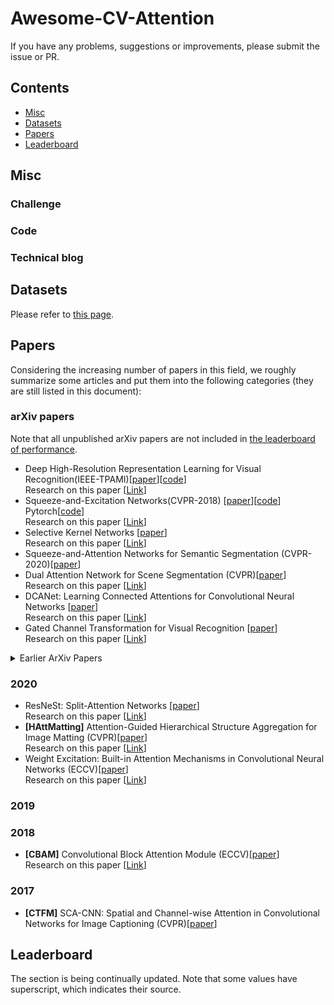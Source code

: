 # Awesome-CV-Attention

If you have any problems, suggestions or improvements, please submit the issue or PR.

## Contents
* [Misc](#misc)
* [Datasets](#datasets)
* [Papers](#papers)
* [Leaderboard](#leaderboard)

## Misc



### Challenge


### Code


### Technical blog


## Datasets

Please refer to [this page](src/Datasets.md).

## Papers

Considering the increasing number of papers in this field, we roughly summarize some articles and put them into the following categories (they are still listed in this document):


### arXiv papers
Note that all unpublished arXiv papers are not included in [the leaderboard of performance](#performance).

- Deep High-Resolution Representation Learning for Visual Recognition(IEEE-TPAMI)[[paper](https://arxiv.org/abs/1908.07919)][[code](https://github.com/HRNet)]    
Research on this paper [[Link](https://mp.weixin.qq.com/s/2bBp_mSl4qM5lQMfpkzDnQ)]
- Squeeze-and-Excitation Networks(CVPR-2018) [[paper](https://arxiv.org/abs/1709.01507)][[code](https://github.com/hujie-frank/SENet)] Pytorch[[code](https://github.com/moskomule/senet.pytorch)]  
Research on this paper [[Link](https://mp.weixin.qq.com/s/a-dswrPWBrk9YL8KEhTlsg)]
- Selective Kernel Networks [[paper](https://arxiv.org/abs/1903.06586)]  
Research on this paper [[Link](https://mp.weixin.qq.com/s/oxkoh6VnXV2CX3-BmXbZOw)]
- Squeeze-and-Attention Networks for Semantic Segmentation (CVPR-2020)[[paper](https://arxiv.org/abs/1909.03402)]
- Dual Attention Network for Scene Segmentation (CVPR)[[paper](https://arxiv.org/abs/1809.02983)]  
Research on this paper [[Link](https://zhuanlan.zhihu.com/p/48056789)]
- DCANet: Learning Connected Attentions for Convolutional Neural Networks [[paper](https://arxiv.org/abs/2007.05099)]  
Research on this paper [[Link](https://mp.weixin.qq.com/s/xJgL3t63ipfv2JYsOZpeYg)]
- Gated Channel Transformation for Visual Recognition [[paper](https://arxiv.org/abs/1909.11519)]  
Research on this paper [[Link](https://mp.weixin.qq.com/s/0CA-flSdUV3lPjzRGzvOvA)]

<details>
<summary>Earlier ArXiv Papers</summary>

</details>


### 2020
- ResNeSt: Split-Attention Networks [[paper](https://hangzhang.org/files/resnest.pdf)]  
Research on this paper [[Link](https://mp.weixin.qq.com/s/65ueZDuZ-b3_VnGdQbrk_g)]
- <a name="D-ConvNet"></a> **[HAttMatting]** Attention-Guided Hierarchical Structure Aggregation for Image Matting (CVPR)[[paper](https://ieeexplore.ieee.org/document/9156481)]  
Research on this paper [[Link](https://mp.weixin.qq.com/s/bXyz0cEfVfL_VrFFV2NzTQ)]
- Weight Excitation: Built-in Attention Mechanisms in Convolutional Neural Networks (ECCV)[[paper](https://ieeexplore.ieee.org/document/9156481)]  
Research on this paper [[Link](https://mp.weixin.qq.com/s/ilx839gI2Av06dAlOXiR5g)]

### 2019

### 2018

- <a name="SANet"></a> **[CBAM]** Convolutional Block Attention Module (ECCV)[[paper](https://openaccess.thecvf.com/content_ECCV_2018/papers/Sanghyun_Woo_Convolutional_Block_Attention_ECCV_2018_paper.pdf)]  
Research on this paper [[Link](https://zhuanlan.zhihu.com/p/65529934)]

### 2017
- <a name="SANet"></a> **[CTFM]** SCA-CNN: Spatial and Channel-wise Attention in Convolutional Networks for Image Captioning (CVPR)[[paper](https://openaccess.thecvf.com/content_cvpr_2017/papers/Chen_SCA-CNN_Spatial_and_CVPR_2017_paper.pdf)]

## Leaderboard
The section is being continually updated. Note that some values have superscript, which indicates their source. 

